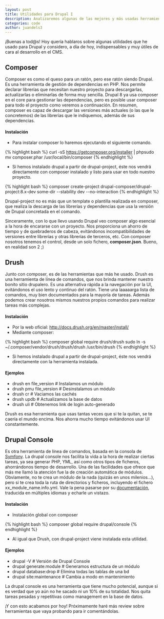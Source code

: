 ```yaml
---
layout: post
title: Utilidades para Drupal I
description: Analizaremos algunas de las mejores y más usadas herramientas para Drupal
categories: code
author: juandels3
---
```




¡Buenas a tod@s! Hoy quería hablaros sobre algunas utilidades que he usado para Drupal y considero, a día de hoy, indispensables y muy útiles de cara al desarrollo en el CMS.

## Composer

Composer es como el queso para un ratón, pero ese ratón siendo Drupal. Es una herramienta de gestión de dependencias en PHP. Nos permite declarar librerías que necesitan nuestro proyecto para descargarlas, actualizarlas o eliminarlas de forma muy sencilla. Drupal 8 ya usa composer en el core para gestionar las dependencias, pero es posible usar composer para todo el proyecto como veremos a continuación. En resumen, composer es capaz de descargar las versiones más actuales (o las que le concretemos) de las librerías que le indiquemos, además de sus dependencias.

#### Instalación

-   Para instalar composer lo haremos ejecutando el siguiente comando.

{% highlight bash %}
curl -sS https://getcomposer.org/installer | phpsudo mv composer.phar /usr/local/bin/composer
{% endhighlight %}

-   Si hemos instalado drupal a partir de drupal-project, éste nos vendrá directamente con composer instalado y listo para usar en todo nuestro proyecto.

{% highlight bash %}
composer create-project drupal-composer/drupal-project:8.x-dev some-dir --stability dev --no-interaction
{% endhighlight %}

Drupal-project no es más que un template o plantilla realizada en composer, que realiza la descarga de las librerías y dependencias que usa la versión de Drupal concretada en el comando.

Sinceramente, con lo que llevo usando Drupal veo composer algo esencial a la hora de encararse con un proyecto. Nos proporciona un ahorro de tiempo y de quebraderos de cabeza, evitándonos incompatibilidades de versiones entre librerías y otras librerías de terceros, etc. Con composer nosotros tenemos el control, desde un solo fichero, **composer.json**. Bueno, en realidad son 2 ;)

## Drush

Junto con composer, es de las herramientas que más he usado. Drush es una herramienta de línea de comandos, que nos brinda mantener nuestro bonito sitio drupalero. Es una alternativa rápida a la navegación por la UI, evitándonos el uso lento y continuo del ratón. Tiene una laaaaarga lista de comandos, muy bien documentados para la mayoría de tareas. Además podemos crear nosotros mismos nuestros propios comandos para realizar tareas más complejas.

#### Instalación

-   Por la web oficial: http://docs.drush.org/en/master/install/
-   Mediante composer:

{% highlight bash %}
composer global require drush/drush sudo ln -s ~/.composer/vendor/drush/drush/drush /usr/bin/drush
{% endhighlight %}

-   Si hemos instalado drupal a partir de drupal-project, éste nos vendrá directamente con la herramienta instalada.

#### Ejemplos

-   drush en file_version # Instalamos un módulo
-   drush pmu file_version # Desinstalamos un módulo
-   drush cr # Vaciamos las cachés
-   drush updb # Actualizamos la base de datos
-   drush uli # Obtenemos link de login auto-generado

Drush es esa herramienta que usas tantas veces que si te la quitan, se te caería el mundo encima. Nos ahorra mucho tiempo evitándonos usar UI constantemente.

## Drupal Console

Es otra herramienta de línea de comandos, basada en la consola de [Symfony](http://symfony.es/pagina/que-es-symfony/). La drupal console nos facilita la vida a la hora de realizar ciertas tareas, ya sea generar PHP, YML, así como otros tipos de ficheros, ahorrándonos tiempo de desarrollo. Una de las facilidades que ofrece que más me llamó la atención fue la de creación automática de módulos. Obviamente, no te crea un módulo de la nada (quizás en unos milenios...), pero si te crea toda la ruta de directorios y ficheros, incluyendo el fichero xx_module_name.info.yml. Vale la pena pasarse por su [documentación](https://drupalconsole.com/docs), traducida en múltiples idiomas y echarle un vistazo.

#### Instalación

-   Instalación global con composer

{% highlight bash %}
composer global require drupal/console
{% endhighlight %}


-   Al igual que Drush, con drupal-project viene instalada esta utilidad.

#### Ejemplos

-   drupal -V # Versión de Drupal Console
-   drupal generate:module # Generamos estructura de un módulo
-   drupal database:drop # Elimina todas las tablas de una bd
-   drupal site:maintenance # Cambia a modo en mantenimiento

La drupal console es una herramienta que tiene mucho potencial, aunque si es verdad que yo aún no he sacado ni un 10% de su totalidad. Nos quita tareas pesadas y repetitivas como management en la base de datos.

¡Y con esto acabamos por hoy! Próximamente haré más review sobre herramientas que vaya probando para ir comentándolas.
